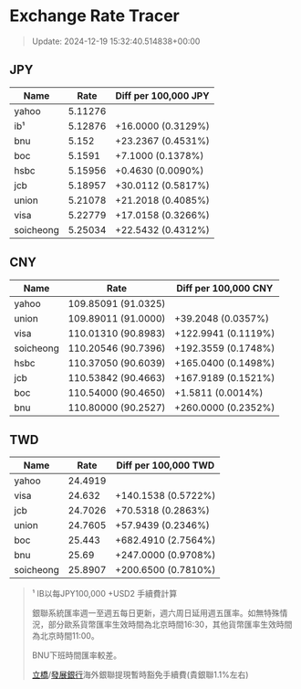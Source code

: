 # Exchange Rate Tracer

> Update: 2024-12-19 15:32:40.514838+00:00

## JPY

| Name      |    Rate | Diff per 100,000 JPY   |
|-----------|---------|------------------------|
| yahoo     | 5.11276 |                        |
| ib¹       | 5.12876 | +16.0000 (0.3129%)     |
| bnu       | 5.152   | +23.2367 (0.4531%)     |
| boc       | 5.1591  | +7.1000 (0.1378%)      |
| hsbc      | 5.15956 | +0.4630 (0.0090%)      |
| jcb       | 5.18957 | +30.0112 (0.5817%)     |
| union     | 5.21078 | +21.2018 (0.4085%)     |
| visa      | 5.22779 | +17.0158 (0.3266%)     |
| soicheong | 5.25034 | +22.5432 (0.4312%)     |

## CNY

| Name      | Rate                | Diff per 100,000 CNY   |
|-----------|---------------------|------------------------|
| yahoo     | 109.85091	(91.0325) |                        |
| union     | 109.89011	(91.0000) | +39.2048 (0.0357%)     |
| visa      | 110.01310	(90.8983) | +122.9941 (0.1119%)    |
| soicheong | 110.20546	(90.7396) | +192.3559 (0.1748%)    |
| hsbc      | 110.37050	(90.6039) | +165.0400 (0.1498%)    |
| jcb       | 110.53842	(90.4663) | +167.9189 (0.1521%)    |
| boc       | 110.54000	(90.4650) | +1.5811 (0.0014%)      |
| bnu       | 110.80000	(90.2527) | +260.0000 (0.2352%)    |

## TWD

| Name      |    Rate | Diff per 100,000 TWD   |
|-----------|---------|------------------------|
| yahoo     | 24.4919 |                        |
| visa      | 24.632  | +140.1538 (0.5722%)    |
| jcb       | 24.7026 | +70.5318 (0.2863%)     |
| union     | 24.7605 | +57.9439 (0.2346%)     |
| boc       | 25.443  | +682.4910 (2.7564%)    |
| bnu       | 25.69   | +247.0000 (0.9708%)    |
| soicheong | 25.8907 | +200.6500 (0.7810%)    |


> ¹ IB以每JPY100,000 +USD2 手續費計算
>
> 銀聯系統匯率週一至週五每日更新，週六周日延用週五匯率。如無特殊情況，部分歐系貨幣匯率生效時間為北京時間16:30，其他貨幣匯率生效時間為北京時間11:00。
>
> BNU下班時間匯率較差。
>
> [立橋](https://www.wlbank.com.mo/uploads/ueditor/file/20181211/1544536513900230.pdf)/[發展銀行](https://www.mdb.com.mo/Service_Charges_20230728.pdf)海外銀聯提現暫時豁免手續費(貴銀聯1.1%左右)

